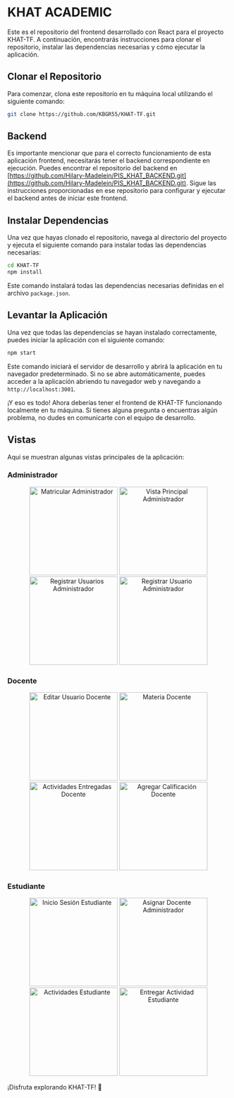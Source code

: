 # KHAT ACADEMIC

Este es el repositorio del frontend desarrollado con React para el proyecto KHAT-TF. A continuación, encontrarás instrucciones para clonar el repositorio, instalar las dependencias necesarias y cómo ejecutar la aplicación.

## Clonar el Repositorio

Para comenzar, clona este repositorio en tu máquina local utilizando el siguiente comando:

```bash
git clone https://github.com/KBGR55/KHAT-TF.git
```

## Backend

Es importante mencionar que para el correcto funcionamiento de esta aplicación frontend, necesitarás tener el backend correspondiente en ejecución. Puedes encontrar el repositorio del backend en [https://github.com/Hilary-Madelein/PIS_KHAT_BACKEND.git](https://github.com/Hilary-Madelein/PIS_KHAT_BACKEND.git). Sigue las instrucciones proporcionadas en ese repositorio para configurar y ejecutar el backend antes de iniciar este frontend.

## Instalar Dependencias

Una vez que hayas clonado el repositorio, navega al directorio del proyecto y ejecuta el siguiente comando para instalar todas las dependencias necesarias:

```bash
cd KHAT-TF
npm install
```

Este comando instalará todas las dependencias necesarias definidas en el archivo `package.json`.

## Levantar la Aplicación

Una vez que todas las dependencias se hayan instalado correctamente, puedes iniciar la aplicación con el siguiente comando:

```bash
npm start
```

Este comando iniciará el servidor de desarrollo y abrirá la aplicación en tu navegador predeterminado. Si no se abre automáticamente, puedes acceder a la aplicación abriendo tu navegador web y navegando a `http://localhost:3001`.

¡Y eso es todo! Ahora deberías tener el frontend de KHAT-TF funcionando localmente en tu máquina. Si tienes alguna pregunta o encuentras algún problema, no dudes en comunicarte con el equipo de desarrollo.

## Vistas

Aquí se muestran algunas vistas principales de la aplicación:

### Administrador

<div align="center">
  <img src="https://i.postimg.cc/13zL2wys/Matricular-Administrador.png" width="200" alt="Matricular Administrador"/>
  <img src="https://i.postimg.cc/Y0w5sPCs/Vista-Principal-Adimistrador.png" width="200" alt="Vista Principal Administrador"/>
  <img src="https://i.postimg.cc/0y2svh0g/Registrar-Usuarios-Adminitrador.png" width="200" alt="Registrar Usuarios Administrador"/>
  <img src="https://i.postimg.cc/SNdBgDFg/Registrar-Usuario-Administrador.png" width="200" alt="Registrar Usuario Administrador"/>
</div>

### Docente

<div align="center">
  <img src="https://i.postimg.cc/gkppSxw2/Editar-Usuario-Administrador.png" width="200" alt="Editar Usuario Docente"/>
  <img src="https://i.postimg.cc/pVzxJfLS/Materia-Docente.png" width="200" alt="Materia Docente"/>
  <img src="https://i.postimg.cc/Xvr6GFPQ/Actividades-Entregadas-Docente.png" width="200" alt="Actividades Entregadas Docente"/>
  <img src="https://i.postimg.cc/dQ2PyJWP/Agregar-Calificacion-Docente.png" width="200" alt="Agregar Calificación Docente"/>
</div>

### Estudiante

<div align="center">
  <img src="https://i.postimg.cc/L6mdkG7q/Inicio-Sesion.png" width="200" alt="Inicio Sesión Estudiante"/>
  <img src="https://i.postimg.cc/15KQLy6c/Asignar-Docente-Administrador.png" width="200" alt="Asignar Docente Administrador"/>
  <img src="https://i.postimg.cc/NMThbtBX/Actividades-Estudiante.png" width="200" alt="Actividades Estudiante"/>
  <img src="https://i.postimg.cc/kGQmMmHC/Entregar-Actividad-Estudiante.png" width="200" alt="Entregar Actividad Estudiante"/>
</div>

¡Disfruta explorando KHAT-TF! 🚀